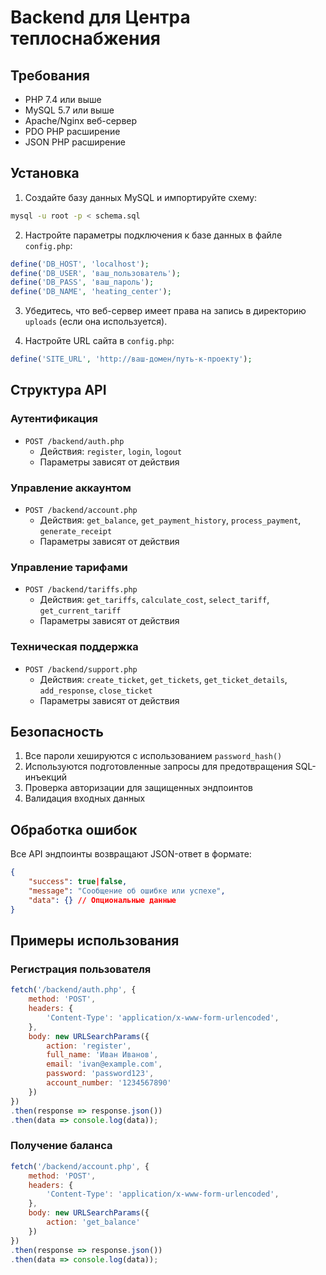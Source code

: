 # Backend для Центра теплоснабжения

## Требования

- PHP 7.4 или выше
- MySQL 5.7 или выше
- Apache/Nginx веб-сервер
- PDO PHP расширение
- JSON PHP расширение

## Установка

1. Создайте базу данных MySQL и импортируйте схему:
```bash
mysql -u root -p < schema.sql
```

2. Настройте параметры подключения к базе данных в файле `config.php`:
```php
define('DB_HOST', 'localhost');
define('DB_USER', 'ваш_пользователь');
define('DB_PASS', 'ваш_пароль');
define('DB_NAME', 'heating_center');
```

3. Убедитесь, что веб-сервер имеет права на запись в директорию `uploads` (если она используется).

4. Настройте URL сайта в `config.php`:
```php
define('SITE_URL', 'http://ваш-домен/путь-к-проекту');
```

## Структура API

### Аутентификация

- `POST /backend/auth.php`
  - Действия: `register`, `login`, `logout`
  - Параметры зависят от действия

### Управление аккаунтом

- `POST /backend/account.php`
  - Действия: `get_balance`, `get_payment_history`, `process_payment`, `generate_receipt`
  - Параметры зависят от действия

### Управление тарифами

- `POST /backend/tariffs.php`
  - Действия: `get_tariffs`, `calculate_cost`, `select_tariff`, `get_current_tariff`
  - Параметры зависят от действия

### Техническая поддержка

- `POST /backend/support.php`
  - Действия: `create_ticket`, `get_tickets`, `get_ticket_details`, `add_response`, `close_ticket`
  - Параметры зависят от действия

## Безопасность

1. Все пароли хешируются с использованием `password_hash()`
2. Используются подготовленные запросы для предотвращения SQL-инъекций
3. Проверка авторизации для защищенных эндпоинтов
4. Валидация входных данных

## Обработка ошибок

Все API эндпоинты возвращают JSON-ответ в формате:
```json
{
    "success": true|false,
    "message": "Сообщение об ошибке или успехе",
    "data": {} // Опциональные данные
}
```

## Примеры использования

### Регистрация пользователя
```javascript
fetch('/backend/auth.php', {
    method: 'POST',
    headers: {
        'Content-Type': 'application/x-www-form-urlencoded',
    },
    body: new URLSearchParams({
        action: 'register',
        full_name: 'Иван Иванов',
        email: 'ivan@example.com',
        password: 'password123',
        account_number: '1234567890'
    })
})
.then(response => response.json())
.then(data => console.log(data));
```

### Получение баланса
```javascript
fetch('/backend/account.php', {
    method: 'POST',
    headers: {
        'Content-Type': 'application/x-www-form-urlencoded',
    },
    body: new URLSearchParams({
        action: 'get_balance'
    })
})
.then(response => response.json())
.then(data => console.log(data));
``` 